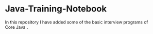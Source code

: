 # Java-Training-Notebook
In this repository I have added some of the basic interview programs  of Core Java .
